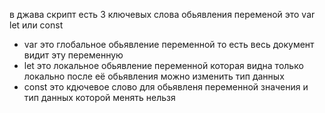 в джава скрипт есть 3 ключевых слова обьявления переменой это var let или const 
- var это глобальное обьявление переменной то есть весь документ видит эту переменную 
- let это локальное обьявление переменной которая видна только локально после её обьявления можно изменить тип данных
- const это кдючевое слово для обьявленя переменной значения и тип данных которой менять нельзя 
